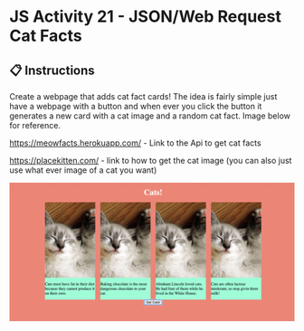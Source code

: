 # JS Activity 21 - JSON/Web Request Cat Facts

## 📋 Instructions

Create a webpage that adds cat fact cards!  The idea is fairly simple just have a webpage with a button and when ever you click the button it generates a new card with a cat image and a random cat fact.  Image below for reference. 

https://meowfacts.herokuapp.com/ - Link to the Api to get cat facts

https://placekitten.com/ - link to how to get the cat image (you can also just use what ever image of a cat you want)

![](../../../Assets/JS/catFacts.png)
